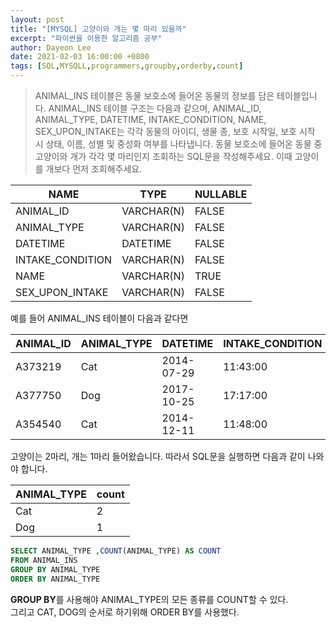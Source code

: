 ```yaml
---
layout: post
title: "[MYSQL] 고양이와 개는 몇 마리 있을까"
excerpt: "파이썬을 이용한 알고리즘 공부"
author: Dayeon Lee
date: 2021-02-03 16:00:00 +0800
tags: [SQL,MYSQLL,programmers,groupby,orderby,count]
---
```


> ANIMAL_INS 테이블은 동물 보호소에 들어온 동물의 정보를 담은 테이블입니다. ANIMAL_INS 테이블 구조는 다음과 같으며, ANIMAL_ID, ANIMAL_TYPE, DATETIME, INTAKE_CONDITION, NAME, SEX_UPON_INTAKE는 각각 동물의 아이디, 생물 종, 보호 시작일, 보호 시작 시 상태, 이름, 성별 및 중성화 여부를 나타냅니다.
동물 보호소에 들어온 동물 중 고양이와 개가 각각 몇 마리인지 조회하는 SQL문을 작성해주세요. 이때 고양이를 개보다 먼저 조회해주세요.



|**NAME**|	**TYPE**|	**NULLABLE**|
|--|--|--|
|ANIMAL_ID	|VARCHAR(N)|	FALSE|
|ANIMAL_TYPE|	VARCHAR(N)	|FALSE|
|DATETIME	|DATETIME	|FALSE|
|INTAKE_CONDITION|	VARCHAR(N)	|FALSE|
|NAME	|VARCHAR(N)	|TRUE|
|SEX_UPON_INTAKE|	VARCHAR(N)	|FALSE|

예를 들어 ANIMAL_INS 테이블이 다음과 같다면

|**ANIMAL_ID**	|**ANIMAL_TYPE**	|**DATETIME**	|**INTAKE_CONDITION**	|**NAME**	|**SEX_UPON_INTAKE**|
|--|--|--|--|--|--|
|A373219|	Cat|	2014-07-29 |11:43:00	|Normal|	Ella	|Spayed| Female|
|A377750	|Dog|	2017-10-25| 17:17:00	|Normal|	Lucy	|Spayed| Female|
|A354540|	Cat	|2014-12-11| 11:48:00	|Normal|	Tux|	Neutered| Male|


고양이는 2마리, 개는 1마리 들어왔습니다. 따라서 SQL문을 실행하면 다음과 같이 나와야 합니다.

|**ANIMAL_TYPE**|	**count**|
|--|--|
|Cat|	2|
|Dog	|1|


```SQL
SELECT ANIMAL_TYPE ,COUNT(ANIMAL_TYPE) AS COUNT
FROM ANIMAL_INS 
GROUP BY ANIMAL_TYPE
ORDER BY ANIMAL_TYPE

```
**GROUP BY**를 사용해야 ANIMAL_TYPE의 모든 종류를 COUNT할 수 있다.   
그리고 CAT, DOG의 순서로 하기위해 ORDER BY를 사용했다.    

